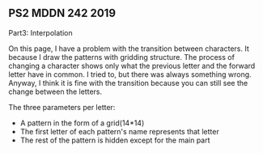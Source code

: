 ## PS2 MDDN 242 2019

Part3: Interpolation


On this page, I have a problem with the transition between characters. It because I draw the patterns with gridding
structure. The process of changing a character shows only what the previous letter and the forward letter have in common. I tried to, but there was always something wrong. Anyway, I think it is fine with the transition because you can still see the change between the letters.


The three parameters per letter:
  * A pattern in the form of a grid(14*14)
  * The first letter of each pattern's name represents that letter
  * The rest of the pattern is hidden except for the main part
